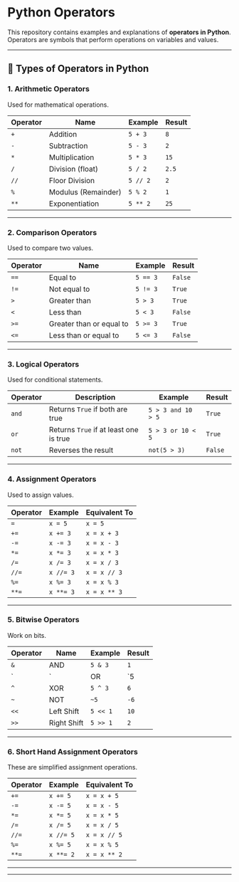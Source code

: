 # Python Operators  

This repository contains examples and explanations of **operators in Python**. Operators are symbols that perform operations on variables and values.  

---

## 🔹 Types of Operators in Python  

### 1. Arithmetic Operators  
Used for mathematical operations.  

| Operator | Name | Example | Result |
|----------|------|---------|--------|
| `+` | Addition | `5 + 3` | `8` |
| `-` | Subtraction | `5 - 3` | `2` |
| `*` | Multiplication | `5 * 3` | `15` |
| `/` | Division (float) | `5 / 2` | `2.5` |
| `//` | Floor Division | `5 // 2` | `2` |
| `%` | Modulus (Remainder) | `5 % 2` | `1` |
| `**` | Exponentiation | `5 ** 2` | `25` |

---

### 2. Comparison Operators  
Used to compare two values.  

| Operator | Name | Example | Result |
|----------|------|---------|--------|
| `==` | Equal to | `5 == 3` | `False` |
| `!=` | Not equal to | `5 != 3` | `True` |
| `>` | Greater than | `5 > 3` | `True` |
| `<` | Less than | `5 < 3` | `False` |
| `>=` | Greater than or equal to | `5 >= 3` | `True` |
| `<=` | Less than or equal to | `5 <= 3` | `False` |

---

### 3. Logical Operators  
Used for conditional statements.  

| Operator | Description | Example | Result |
|----------|-------------|---------|--------|
| `and` | Returns `True` if both are true | `5 > 3 and 10 > 5` | `True` |
| `or` | Returns `True` if at least one is true | `5 > 3 or 10 < 5` | `True` |
| `not` | Reverses the result | `not(5 > 3)` | `False` |

---

### 4. Assignment Operators  
Used to assign values.  

| Operator | Example | Equivalent To |
|----------|---------|---------------|
| `=` | `x = 5` | `x = 5` |
| `+=` | `x += 3` | `x = x + 3` |
| `-=` | `x -= 3` | `x = x - 3` |
| `*=` | `x *= 3` | `x = x * 3` |
| `/=` | `x /= 3` | `x = x / 3` |
| `//=` | `x //= 3` | `x = x // 3` |
| `%=` | `x %= 3` | `x = x % 3` |
| `**=` | `x **= 3` | `x = x ** 3` |

---

### 5. Bitwise Operators  
Work on bits.  

| Operator | Name | Example | Result |
|----------|------|---------|--------|
| `&` | AND | `5 & 3` | `1` |
| `|` | OR | `5 | 3` | `7` |
| `^` | XOR | `5 ^ 3` | `6` |
| `~` | NOT | `~5` | `-6` |
| `<<` | Left Shift | `5 << 1` | `10` |
| `>>` | Right Shift | `5 >> 1` | `2` |

---

### 6. Short Hand Assignment Operators
These are simplified assignment operations.


| Operator | Example | Equivalent To |
|----------|---------|---------------|
| `+=` | `x += 5` | `x = x + 5` |
| `-=` | `x -= 5` | `x = x - 5` |
| `*=` | `x *= 5` | `x = x * 5` |
| `/=` | `x /= 5` | `x = x / 5` |
| `//=` | `x //= 5` | `x = x // 5` |
| `%=` | `x %= 5` | `x = x % 5` |
| `**=` | `x **= 2` | `x = x ** 2` |

---




---

